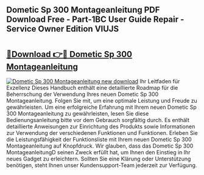 ## Dometic Sp 300 Montageanleitung PDF Download Free - Part-1BC User Guide Repair - Service Owner Edition VIUJS

# <h2><a href="http://df6yli.blite.top/?on=Dometic+Sp+300+Montageanleitung">🔗Download 👉🔴 Dometic Sp 300 Montageanleitung</a></h2>

[![Dometic Sp 300 Montageanleitung new download](https://i.imgur.com/lujVjoI.png)](http://df6yli.blite.top/?on=Dometic+Sp+300+Montageanleitung)
Ihr Leitfaden für Exzellenz Dieses Handbuch enthält eine detaillierte Roadmap für die Beherrschung der Verwendung Ihres neuen Dometic Sp 300 Montageanleitung. Folgen Sie mit, um eine optimale Leistung und Freude zu gewährleisten. Um eine erfolgreiche Erfahrung mit Ihrem neuen Dometic Sp 300 Montageanleitung zu gewährleisten, lesen Sie diese Bedienungsanleitung bitte vor dem Gebrauch sorgfältig durch. Es enthält detaillierte Anweisungen zur Einrichtung des Produkts sowie Informationen zur Verwendung der verschiedenen Funktionen und Funktionen. Erleben Sie die Leistungsfähigkeit der Funktionsliste mit Ihrem neuen Dometic Sp 300 Montageanleitung auf Knopfdruck. Wir glauben, dass das Dometic Sp 300 MontageanleitungD seinen Zweck erfüllt hat, um Ihnen den Einstieg in Ihr neues Gadget zu erleichtern. Sollten Sie eine Klärung oder Unterstützung benötigen, steht Ihnen unser Kundensupport-Team jederzeit zur Verfügung.
